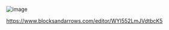 

![image](https://github.com/user-attachments/assets/12ffd9b9-d6ba-400f-bdd0-125b769d25d6)




https://www.blocksandarrows.com/editor/WYI552LmJVdtbcK5

